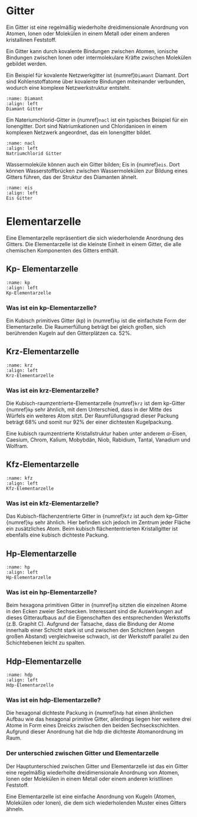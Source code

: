 # Gitter

Ein Gitter ist eine regelmäßig wiederholte dreidimensionale Anordnung von Atomen, Ionen oder Molekülen in einem Metall oder einem anderen kristallinen Feststoff. 

Ein Gitter kann durch kovalente Bindungen zwischen Atomen, ionische Bindungen zwischen Ionen oder intermolekulare Kräfte zwischen Molekülen gebildet werden. 

Ein Beispiel für kovalente Netzwerkgitter ist {numref}`Diamant` Diamant. Dort sind Kohlenstoffatome über kovalente Bindungen miteinander verbunden, wodurch eine komplexe Netzwerkstruktur entsteht.

 <!-- ![Diamant Gitter](/bilder/DiamantGitter.svg) -->

```{figure} ../bilder/DiamantGitter.svg
:name: Diamant
:align: left
Diamant Gitter
```

Ein Nateriumchlorid-Gitter in {numref}`nacl` ist ein typisches Beispiel für ein Ionengitter. Dort sind Natriumkationen und Chloridanioen in einem komplexen Netzwerk angeordnet, das ein Ionengitter bildet. 

<!-- ![Natriumchlorid Gitter](/bilder/Natriumchlorid.svg) -->

```{figure} ../bilder/Natriumchlorid.svg
:name: nacl
:align: left
Natriumchlorid Gitter
```

Wassermoleküle können auch ein Gitter bilden; Eis in {numref}`eis`. Dort können Wasserstoffbrücken zwischen Wassermolekülen zur Bildung eines Gitters führen, das der Struktur des Diamanten ähnelt. 

<!-- ![Eis Gitter](/bilder/Eis.svg) -->

```{figure} ../bilder/Eis.svg
:name: eis
:align: left
Eis Gitter
```
# Elementarzelle

Eine Elementarzelle repräsentiert die sich wiederholende Anordnung des Gitters. Die Elementarzelle ist die kleinste Einheit in einem Gitter, die alle chemischen Komponenten des Gitters enthält.

## Kp- Elementarzelle

<!-- ![Kubisch-primitive-Elementarzelle](/bilder/kp.svg) -->

```{figure} ../bilder/kp.svg
:name: kp
:align: left
Kp-Elementarzelle
```

### Was ist ein kp-Elementarzelle?

Ein Kubisch primitives Gitter (kp) in {numref}`kp` ist die einfachste Form der Elementarzelle. Die Raumerfüllung beträgt bei gleich großen, sich berührenden Kugeln auf den Gitterplätzen ca. 52%. 

## Krz-Elementarzelle

<!-- ![Kubisch-raumzentrierte Elementarzelle](/bilder/krz.svg) -->

```{figure} ../bilder/krz.svg
:name: krz
:align: left
Krz-Elementarzelle
```

### Was ist ein krz-Elementarzelle?

Die Kubisch-raumzentrierte-Elementarzelle {numref}`krz` ist dem kp-Gitter {numref}`kp` sehr ähnlich, mit dem Unterschied, dass in der Mitte des Würfels ein weiteres Atom sitzt. Der Raumfüllungsgrad dieser Packung beträgt 68% und somit nur 92% der einer dichtesten Kugelpackung. 

Eine kubisch raumzentrierte Kristallstruktur haben unter anderem $\alpha$-Eisen, Caesium, Chrom, Kalium, Mobybdän, Niob, Rabidium, Tantal, Vanadium und Wolfram. 

## Kfz-Elementarzelle

<!-- ![Kubisch-flächenzentrierte Elementarzelle](/bilder/kfz.svg) -->

```{figure} ../bilder/kfz.svg
:name: kfz
:align: left
Kfz-Elementarzelle
```

### Was ist ein kfz-Elementarzelle?

Das Kubisch-flächenzentrierte Gitter in {numref}`kfz` ist auch dem kp-Gitter {numref}`kp` sehr ähnlich. Hier befinden sich jedoch im Zentrum jeder Fläche ein zusätzliches Atom. Beim kubisch flächententrierten Kristallgitter ist ebenfalls eine kubisch dichteste Packung. 

## Hp-Elementarzelle

<!-- ![Hexagona-primitive-Elementarzelle](/bilder/hp.svg) -->

```{figure} ../bilder/hp.svg
:name: hp
:align: left
Hp-Elementarzelle
```

### Was ist ein hp-Elementarzelle?

Beim hexagona primitiven Gitter in {numref}`hp` sitzten die einzelnen Atome in den Ecken zweier Sechsecken. Interessant sind die Auswirkungen auf dieses Gitteraufbaus auf die Eigenschaften des entsprechenden Werkstoffs (z.B. Graphit C). Aufgrund der Tatsache, dass die Bindung der Atome innerhalb einer Schicht stark ist und zwischen den Schichten (wegen großen Abstand) vergleichweise schwach, ist der Werkstoff parallel zu den Schichtebenen leicht zu spalten.

## Hdp-Elementarzelle

<!-- ![Hexagonal-dichteste-Elementarzelle](/bilder/hdp.svg) -->

```{figure} ../bilder/hdp.svg
:name: hdp
:align: left
Hdp-Elementarzelle
```

### Was ist ein hdp-Elementarzelle?

Die hexagonal dichteste Packung in {numref}`hdp` hat einen ähnlichen Aufbau wie das hexagonal primitive Gitter, allerdings liegen hier weitere drei Atome in Form eines Dreicks zwischen den beiden Sechseckschichten. Aufgrund dieser Anordnung hat die hdp die dichteste Atomanordnung im Raum. 

### Der unterschied zwischen Gitter und Elementarzelle

Der Hauptunterschied zwischen Gitter und Elementarzelle ist das ein Gitter eine regelmäßig wiederholte dreidimensionale Anordnung von Atomen, Ionen oder Molekülen in einem Metall oder einem anderen kristllinen Feststoff. 

Eine Elementarzelle ist eine einfache Anordnung von Kugeln (Atomen, Molekülen oder Ionen), die dem sich wiederholenden Muster eines Gitters ähneln.